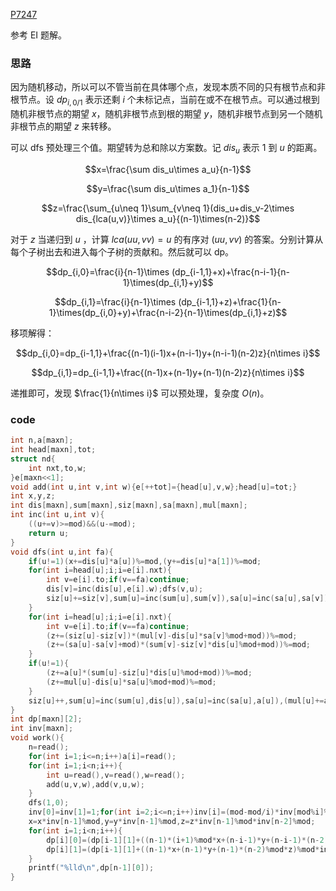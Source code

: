 [P7247](https://www.luogu.com.cn/problem/P7247)

参考 EI 题解。

### 思路

因为随机移动，所以可以不管当前在具体哪个点，发现本质不同的只有根节点和非根节点。设 $dp_{i,0/1}$ 表示还剩 $i$ 个未标记点，当前在或不在根节点。可以通过根到随机非根节点的期望 $x$，随机非根节点到根的期望 $y$，随机非根节点到另一个随机非根节点的期望 $z$ 来转移。

可以 dfs 预处理三个值。期望转为总和除以方案数。记 $dis_u$ 表示 $1$ 到 $u$ 的距离。

$$x=\frac{\sum dis_u\times a_u}{n-1}$$

$$y=\frac{\sum dis_u\times a_1}{n-1}$$

$$z=\frac{\sum_{u\neq 1}\sum_{v\neq 1}(dis_u+dis_v-2\times dis_{lca(u,v)}\times a_u}{(n-1)\times(n-2)}$$

对于 $z$ 当递归到 $u$ ，计算 $lca(uu,vv)=u$ 的有序对 $(uu,vv)$ 的答案。分别计算从每个子树出去和进入每个子树的贡献和。然后就可以 dp。

$$dp_{i,0}=\frac{i}{n-1}\times (dp_{i-1,1}+x)+\frac{n-i-1}{n-1}\times(dp_{i,1}+y)$$

$$dp_{i,1}=\frac{i}{n-1}\times (dp_{i-1,1}+z)+\frac{1}{n-1}\times(dp_{i,0}+y)+\frac{n-i-2}{n-1}\times(dp_{i,1}+z)$$

移项解得：

$$dp_{i,0}=dp_{i-1,1}+\frac{(n-1)(i-1)x+(n-i-1)y+(n-i-1)(n-2)z}{n\times i}$$

$$dp_{i,1}=dp_{i-1,1}+\frac{(n-1)x+(n-1)y+(n-1)(n-2)z}{n\times i}$$

递推即可，发现 $\frac{1}{n\times i}$ 可以预处理，复杂度 $O(n)$。

### code

```cpp
int n,a[maxn];
int head[maxn],tot;
struct nd{
	int nxt,to,w;
}e[maxn<<1];
void add(int u,int v,int w){e[++tot]={head[u],v,w};head[u]=tot;}
int x,y,z;
int dis[maxn],sum[maxn],siz[maxn],sa[maxn],mul[maxn];
int inc(int u,int v){
	((u+=v)>=mod)&&(u-=mod);
	return u;
}
void dfs(int u,int fa){
	if(u!=1)(x+=dis[u]*a[u])%=mod,(y+=dis[u]*a[1])%=mod;
	for(int i=head[u];i;i=e[i].nxt){
		int v=e[i].to;if(v==fa)continue;
		dis[v]=inc(dis[u],e[i].w);dfs(v,u);
		siz[u]+=siz[v],sum[u]=inc(sum[u],sum[v]),sa[u]=inc(sa[u],sa[v]),mul[u]=inc(mul[u],mul[v]);
	}
	for(int i=head[u];i;i=e[i].nxt){
		int v=e[i].to;if(v==fa)continue;
		(z+=(siz[u]-siz[v])*(mul[v]-dis[u]*sa[v]%mod+mod))%=mod;
		(z+=(sa[u]-sa[v]+mod)*(sum[v]-siz[v]*dis[u]%mod+mod))%=mod;
	}
	if(u!=1){
		(z+=a[u]*(sum[u]-siz[u]*dis[u]%mod+mod))%=mod;
		(z+=mul[u]-dis[u]*sa[u]%mod+mod)%=mod;
	}
	siz[u]++,sum[u]=inc(sum[u],dis[u]),sa[u]=inc(sa[u],a[u]),(mul[u]+=a[u]*dis[u])%=mod;
}
int dp[maxn][2];
int inv[maxn];
void work(){
	n=read();
	for(int i=1;i<=n;i++)a[i]=read();
	for(int i=1;i<n;i++){
		int u=read(),v=read(),w=read();
		add(u,v,w),add(v,u,w);
	}
	dfs(1,0);
	inv[0]=inv[1]=1;for(int i=2;i<=n;i++)inv[i]=(mod-mod/i)*inv[mod%i]%mod;
	x=x*inv[n-1]%mod,y=y*inv[n-1]%mod,z=z*inv[n-1]%mod*inv[n-2]%mod;
	for(int i=1;i<n;i++){
		dp[i][0]=(dp[i-1][1]+((n-1)*(i+1)%mod*x+(n-i-1)*y+(n-i-1)*(n-2)%mod*z)%mod*inv[i]%mod*inv[n])%mod;
		dp[i][1]=(dp[i-1][1]+((n-1)*x+(n-1)*y+(n-1)*(n-2)%mod*z)%mod*inv[i]%mod*inv[n])%mod;
	}
	printf("%lld\n",dp[n-1][0]);
}
```